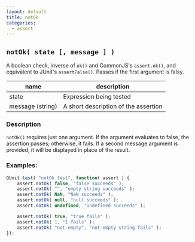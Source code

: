 ```yaml
---
layout: default
title: notOk
categories:
  - assert
---
```


## `notOk( state [, message ] )`

A boolean check, inverse of `ok()` and CommonJS's `assert.ok()`, and equivalent to JUnit's `assertFalse()`. Passes if the first argument is falsy.

| name               | description                          |
|--------------------|--------------------------------------|
| state              | Expression being tested              |
| message (string)   | A short description of the assertion |
	
### Description

`notOk()` requires just one argument. If the argument evaluates to false, the assertion passes; otherwise, it fails. If a second message argument is provided, it will be displayed in place of the result.

### Examples: 

```js
QUnit.test( "notOk test", function( assert ) {
	assert.notOk( false, "false succeeds" );
	assert.notOk( "", "empty string succeeds" );
	assert.notOk( NaN, "NaN succeeds" );
	assert.notOk( null, "null succeeds" );
	assert.notOk( undefined, "undefined succeeds" );

	assert.notOk( true, "true fails" );
	assert.notOk( 1, "1 fails" );
	assert.notOk( "not-empty", "not-empty string fails" );
});
```
